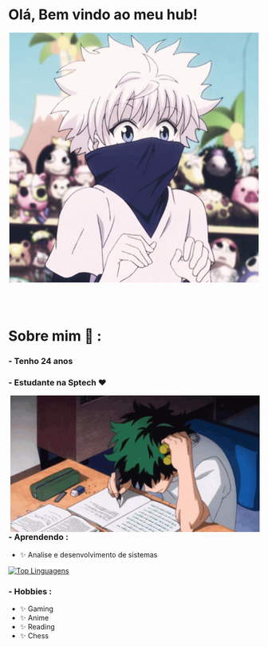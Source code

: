 # Olá, Bem vindo ao meu hub!

<div align="center">
<img hight="300" width="500" alt="GIF" align="center" src="https://github.com/henriq-pessoa/henriq-pessoa/blob/main/assets/killua.gif">
</div>

</br>
</br>
</br>


# Sobre mim 💬 :

### - Tenho 24 anos<br>
### - Estudante na Sptech ❤

<img hight="400" width="500" alt="GIF" align="right" src="https://github.com/henriq-pessoa/henriq-pessoa/blob/main/assets/izuku_study.gif">

### - Aprendendo :
- ✨ Analise e desenvolvimento de sistemas<br>

[![Top Linguagens](https://github-readme-stats.vercel.app/api/top-langs/?username=henriq-pessoa&hide_progress=true&theme=transparent)](https://github.com/anuraghazra/github-readme-stats)

### - Hobbies : 
- ✨ Gaming
- ✨ Anime
- ✨ Reading
- ✨ Chess





